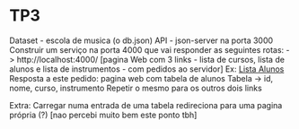 # TP3

Dataset - escola de musica (o db.json)
API  - json-server na porta 3000
Construir um serviço na porta 4000 que vai responder as seguintes rotas:
-> http://localhost:4000/ [pagina Web com 3 links - lista de cursos, lista de alunos e lista de instrumentos - com pedidos ao servidor]
Ex: <a href="http://localhost:4000/alunos">Lista Alunos</a>
      Resposta a este pedido: pagina web com tabela de alunos
      Tabela -> id, nome, curso, instrumento
Repetir o mesmo para os outros dois links

Extra: Carregar numa entrada de uma tabela redireciona para uma pagina própria (?) [nao percebi muito bem este ponto tbh]
